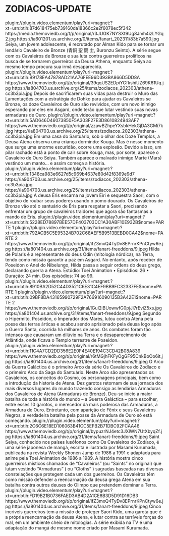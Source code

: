 # ZODIACOS-UPDATE








<item>
<title>[COLOR silver][B] SAINT SEIYA; OS CAVALEIROS DO ZODIACOS [/COLOR][/B][COLOR yellow]  FULL HD  [B][/COLOR][/B]</title>
<link>plugin://plugin.video.elementum/play?uri=magnet:?xt=urn:btih:87d618475eb739160da18366c2e2f6078ec5f342</link>
<thumbnail>https://media.themoviedb.org/t/p/original/r3JUGK7NYSXt9Ug8Jmh4izLYGq2.jpg</thumbnail>
<fanart>https://ia601201.us.archive.org/0/items/fanart_202311/83b7a590.jpg</fanart>
<info>Seiya, um jovem adolescente, é recrutado por Alman Kido para se tornar um lendário Cavaleiro de Bronze (青銅 聖 闘 士, Buronzu Seinto). A série segue com os Cavaleiros de Bronze e sua luta contra guerreiros prolíficos na busca de se tornarem guerreiros da Deusa Athena, enquanto Seiya ao mesmo tempo procura sua irmã desaparecida.</info>
</item>

<item>
<title>[COLOR silver][B]  A ALMA DE OURO [/COLOR][/B][COLOR yellow]  FULL HD  [B][/COLOR][/B]</title>
<link>plugin://plugin.video.elementum/play?uri=magnet:?xt=urn:btih:B9178EA47878AD21AA76FEE96D393BA866D5DD8A</link>
<thumbnail>https://www.themoviedb.org/t/p/original/39qqUS2EDpiYGfkshiUZ69K61Uq.jpg</thumbnail>
<fanart>https://ia804703.us.archive.org/25/items/zodiacos_202303/athena-cc3b3pia.jpg</fanart>
<info> Depois de sacrificarem suas vidas para destruir o Muro das Lamentações com a estratégia de Dohko para ajudar os Cavaleiros se Bronze, os doze Cavaleiros de Ouro são revividos, com um novo inimigo esperando por eles em Asgard, onde terão que lutar vestindo suas novas armaduras de Ouro.</info>
</item>

<item>
<title>[COLOR silver][B] OMEGA [/COLOR][/B][COLOR yellow]  FULL HD  [B][/COLOR][/B]</title>
<link>plugin://plugin.video.elementum/play?uri=magnet:?xt=urn:btih:5AD646D46073850F5A303F27E3D8610824943AF7</link>
<thumbnail>https://www.themoviedb.org/t/p/original/zzawBZhpeYXsbkHekGjDA3GMi7k.jpg</thumbnail>
<fanart>https://ia804703.us.archive.org/25/items/zodiacos_202303/athena-cc3b3pia.jpg</fanart>
<info>Em uma casa do Santuário, sob o olhar dos Doze Templos, a Deusa Atena observa uma criança dormindo: Kouga. Mas é nesse momento que surge uma enorme escuridão, ocorre uma explosão. Devido a isso, um pilar rachado está a ponto de cair sobre Kouga, mas, por sorte, aparece o Cavaleiro de Ouro Seiya. Também aparece o malvado inimigo Marte (Mars) vestindo um manto... e assim começa a história.</info>
</item>

<item>
<title>[COLOR silver][B] PENTALOGIA-TODOS OS FILMES DOS ZODIACOS [/COLOR][/B][COLOR yellow]  FULL HD  [B][/COLOR][/B]</title>
<link>plugin://plugin.video.elementum/play?uri=magnet:?xt=urn:btih:1348ca983e6627d5c969b4637e80d42f8369e9d7</link>
<thumbnail>https://ia904703.us.archive.org/25/items/zodiacos_202303/athena-cc3b3pia.jpg</thumbnail>
<fanart>https://ia904703.us.archive.org/25/items/zodiacos_202303/athena-cc3b3pia.jpg</fanart>
<info> A deusa Éris encarna na jovem Eiri e sequestra Saori, com o objetivo de roubar seus poderes usando o pomo dourado. Os Cavaleiros de Bronze vão até o santuário de Éris para resgatar a Saori, precisando enfrentar um grupo de cavaleiros traidores que agora são fantasmas a mando de Éris.</info>
</item> 

<item>
<title>[COLOR silver][B] SAGA DE ASGARD [/COLOR][/B][COLOR yellow]  FULL HD  [B][/COLOR][/B]</title>
<link>plugin://plugin.video.elementum/play?uri=magnet:?xt=urn:btih:5228ED78897BEE57DF403703DC1A30ABF10E932B$nome=PARTE 1</link>
<link>plugin://plugin.video.elementum/play?uri=magnet:?xt=urn:btih:792ACB5C5E95324B702C68AEF5B9513BEBD0CA42$nome=PARTE 2</link>
<thumbnail>https://www.themoviedb.org/t/p/original/ifZ3mxQ4TyDv8EPrnrKPnCtyw6e.jpg</thumbnail>
<fanart>https://ia801404.us.archive.org/31/items/fanart-freeddons/9.jpeg</fanart>
<info> Hilda de Polaris é a representante do deus Odin (mitologia nórdica), na Terra, tendo como missão garantir a paz em Asgard. No entanto, após receber de Poseidon o Anel do Nibelungo, Hilda passa a seguir ordens do deus grego, declarando guerra a Atena. Estúdio: Toei Animation • Episódios: 26 • Duração: 24 min. Dos episódios: 74 ao 99.</info>
</item>

<item>
<title>[COLOR silver][B] SEINTO SEIYA-POSEIDON  [/COLOR][/B][COLOR yellow]  FULL HD  [B][/COLOR][/B]</title>
<link>plugin://plugin.video.elementum/play?uri=magnet:?xt=urn:btih:8910BA2D52C44D3521C6E31C4EF9BB9FC32337FE$nome=PARTE 1</link>
<link>plugin://plugin.video.elementum/play?uri=magnet:?xt=urn:btih:09BF8DA43165990729F2A766916090135B3A42E1$nome=PARTE 2</link>
<thumbnail>https://www.themoviedb.org/t/p/original/lGuI2iBUowwfG0pjJi7rEviZ5xs.jpg</thumbnail>
<fanart>https://ia801404.us.archive.org/31/items/fanart-freeddons/9.jpeg</fanart>
<info> Segundo o Hipermito, Poseidon, o Imperador dos Mares, lutou contra Atena pela posse das terras árticas e acabou sendo aprisionado pela deusa logo após a Guerra Santa, ocorrida há milhares de anos. Os combates foram tão intensos que causaram um dilúvio na Terra e o desaparecimento de Atlântida, onde ficava o Templo terrestre de Poseidon.</info>
</item>

<item>
<title>[COLOR silver][B] A SAGA DO TORNEIO GALÁCTICO [/COLOR][/B][COLOR yellow]  FULL HD  [B][/COLOR][/B]</title>
<link>plugin://plugin.video.elementum/play?uri=magnet:?xt=urn:btih:11C4A7CD2DD356E2E0F4E40E194C3CD42B08A839</link>
<thumbnail>https://www.themoviedb.org/t/p/original/r6tMGjhFKFyOgGF95CnkBoOo6it.jpg</thumbnail>
<fanart>https://ia801404.us.archive.org/31/items/fanart-freeddons/9.jpeg</fanart>
<info>O Arco da Guerra Galáctica é o primeiro Arco da série Os Cavaleiros do Zodíaco e o primeiro Arco da Saga do Santuário. Neste Arco são apresentados os Cavaleiros, os conceitos do Cosmo, os personagens principais, bem como a introdução da historia de Atena. Dez garotos retornam de sua jornada dos mais diversos lugares do mundo trazendo consigo as lendárias Armaduras dos Cavaleiros de Atena (Armaduras de Bronze). Deu-se início a maior batalha de toda a história do mundo – a Guerra Galáctica – para escolher, entre esses 10 garotos, o merecedor da mais poderosa das Armaduras, a Armadura de Ouro. Entretanto, com aparição de Fênix e seus Cavaleiros Negros, a verdadeira batalha pela posse da Armadura de Ouro só está começando.</info>
</item>

<item>
<title>[COLOR silver][B] A SAGA DOS CAVALEIROS DE PRATA [/COLOR][/B][COLOR yellow]  FULL HD  [B][/COLOR][/B]</title>
<link>plugin://plugin.video.elementum/play?uri=magnet:?xt=urn:btih:2C6C6E18ED106063B41CC5EFB2B71DBC92FCAA46</link>
<thumbnail>https://www.themoviedb.org/t/p/original/bypuzrNJ4etc3JXlWN7UtXbyqZf.jpg</thumbnail>
<fanart>https://ia801404.us.archive.org/31/items/fanart-freeddons/9.jpeg</fanart>
<info>Saint Seiya, conhecido nos países lusófonos como Os Cavaleiros do Zodíaco, é uma série japonesa de mangá, escrita e ilustrada por Masami Kurumada, publicada na revista Weekly Shonen Jump de 1986 a 1991 e adaptada para anime pela Toei Animation de 1986 a 1989. A história mostra cinco guerreiros místicos chamados de “Cavaleiros” (ou “Saints” no original) que lutam vestindo “Armaduras” ( ou “Cloths” ) sagradas baseadas nas diversas constelações que protegem cada um dos guerreiros. Os Cavaleiros têm como missão defender a reencarnação da deusa grega Atena em sua batalha contra outros deuses do Olimpo que pretendem dominar a Terra.</info>
</item>

<item>
<title>[COLOR silver][B] CAVALEIROS DO ZODIACOS - COLECTION [/COLOR][/B][COLOR yellow]  FULL HD  [B][/COLOR][/B]</title>
<link>plugin://plugin.video.elementum/play?uri=magnet:?xt=urn:btih:FD19B21B0736FAED3AB4D2A1CE8B3D5D91D16DB3</link>
<thumbnail>https://www.themoviedb.org/t/p/original/ifZ3mxQ4TyDv8EPrnrKPnCtyw6e.jpg</thumbnail>
<fanart>https://ia801404.us.archive.org/31/items/fanart-freeddons/9.jpeg</fanart>
<info>Cinco incríveis guerreiros tem a missão de proteger Saori Kido, uma garota que é a própria reencarnação da deusa Atena, e lutar contra as terríveis forças do mal, em um ambiente cheio de mitologias. A série exibida na TV é uma adaptação do mangá de mesmo nome criado por Masami Kurumada.</info>
</item>












